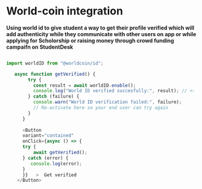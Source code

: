 # World-coin integration 

**Using world id to give student a way to get their profile verified which will add authenticity while they communicate with other users on app or while applying for Scholorship or raising money through crowd funding campaifn on StudentDesk**


```javascript

import worldID from "@worldcoin/id";

   async function getVerified() {
        try {
          const result = await worldID.enable();
          console.log("World ID verified succesfully:", result); // <- Pass this result to your wallet transaction
        } catch (failure) {
          console.warn("World ID verification failed:", failure);
          // Re-activate here so your end user can try again
        }
      }
      
      <Button  
      variant="contained" 
      onClick={async () => {  
      try { 
          await getVerified();  
      } catch (error) {  
         console.log(error);  
      }  
      }}   >  Get verified 
    </Button>

```
